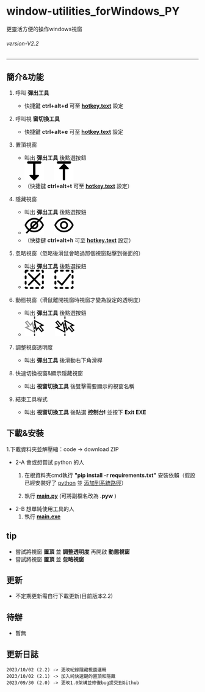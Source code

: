 # window-utilities_forWindows_PY
 更靈活方便的操作windows視窗
###### *version-V2.2* 
---
## 簡介&功能

1. 呼叫 **彈出工具**
    - 快捷鍵 **ctrl+alt+d** 可至 [**hotkey.text**](hotkey.text) 設定

2. 呼叫視 **窗切換工具**
    - 快捷鍵 **ctrl+alt+e** 可至 [**hotkey.text**](hotkey.text) 設定
    
3. 置頂視窗 
    - 叫出 **彈出工具** 後點選按鈕
    - ![image](imgs/notop.png)　　![image](imgs/top.png)
    - （快捷鍵 **ctrl+alt+t** 可至 [**hotkey.text**](hotkey.text) 設定）
    
4. 隱藏視窗
    - 叫出 **彈出工具** 後點選按鈕
    - ![image](imgs/Ceye.png)　　![image](imgs/eye.png)
    - （快捷鍵 **ctrl+alt+h** 可至 [**hotkey.text**](hotkey.text) 設定）
    
5. 忽略視窗（忽略後滑鼠會略過那個視窗點擊到後面的）
    - 叫出 **彈出工具** 後點選按鈕
    - ![image](imgs/hide.png)　　![image](imgs/show.png)
    
6. 動態視窗（滑鼠離開視窗時視窗才變為設定的透明度）
    - 叫出 **彈出工具** 後點選按鈕
    - ![image](imgs/unstable.png)　　![image](imgs/nounstable.png)
    
7. 調整視窗透明度
    - 叫出 **彈出工具** 後滑動右下角滑桿

8. 快速切換視窗&顯示隱藏視窗
    - 叫出 **視窗切換工具** 後雙擊需要顯示的視窗名稱
   
9. 結束工具程式
    - 叫出 **視窗切換工具** 後點選 **控制台!** 並按下 **Exit EXE**
    
 
## 下載&安裝
1.下載資料夾並解壓縮：code -> download ZIP 
- 2-A 會或想嘗試 python 的人
    1. 在根資料夾cmd執行 **"pip install -r requirements.txt"** 安裝依賴（假設已經安裝好了 [python](https://www.python.org/) 並 [添加到系統路徑](https://hackmd.io/@yizhewang/B1zdXG4br#:~:text=Windows%2010%201%20%E5%BE%9E%E5%B7%A6%E4%B8%8B%E8%A7%92%E7%9A%84%E9%96%8B%E5%A7%8B%E9%81%B8%E5%96%AE%E6%90%9C%E5%B0%8B%E7%92%B0%E5%A2%83%E8%AE%8A%E6%95%B8%EF%BC%8C%E9%81%B8%E5%8F%96%E6%90%9C%E5%B0%8B%E7%B5%90%E6%9E%9C%E4%B8%AD%E7%9A%84%E7%B7%A8%E8%BC%AF%E7%B3%BB%E7%B5%B1%E7%92%B0%E5%A2%83%E8%AE%8A%E6%95%B8%E3%80%82%202%20%E9%BB%9E%E6%93%8A%E9%80%B2%E9%9A%8E%E5%88%86%E9%A0%81%E4%B8%8B%E6%96%B9%E7%9A%84%E7%92%B0%E5%A2%83%E8%AE%8A%E6%95%B8%E3%80%82%203%20%E5%BE%9E%E4%B8%8B%E6%96%B9%E7%9A%84%E7%B3%BB%E7%B5%B1%E8%AE%8A%E6%95%B8%E4%B8%AD%E6%89%BE%E5%88%B0Path%EF%BC%8C%E9%9B%99%E6%93%8A%E6%BB%91%E9%BC%A0%E5%B7%A6%E9%8D%B5%E7%B7%A8%E8%BC%AFPath%E3%80%82,Python36%20%E6%94%B9%E6%88%90%20Python37%20%E5%8D%B3%E5%8F%AF%E3%80%82%20%E5%9C%A8%E5%BE%8C%E4%BE%86%E7%9A%84%E7%89%88%E6%9C%AC%E7%95%B6%E4%B8%AD%EF%BC%8C%E4%BE%8B%E5%A6%82%203.9%20%E7%89%88%EF%BC%8C%E9%A0%90%E8%A8%AD%E7%9A%84%E8%B7%AF%E5%BE%91%E6%9C%83%E6%98%AF%20)）
  
    2. 執行 [**main.py**](main.py) (可將副檔名改為 **.pyw** )
- 2-B 想單純使用工具的人
    1. 執行 [**main.exe**](main.exe)
## tip
- 嘗試將視窗 **置頂** 並 **調整透明度** 再開啟 **動態視窗**
- 嘗試將視窗 **置頂** 並 **忽略視窗**
    
## 更新
- 不定期更新需自行下載更新(目前版本2.2)

## 待辦
- 暫無

## 更新日誌
    2023/10/02 (2.2) -> 更改紀錄隱藏視窗邏輯
    2023/10/02 (2.1) -> 加入純快速鍵的置頂和隱藏
    2023/09/30 (2.0) -> 更改1.0架構並修復bug提交到Github
    
